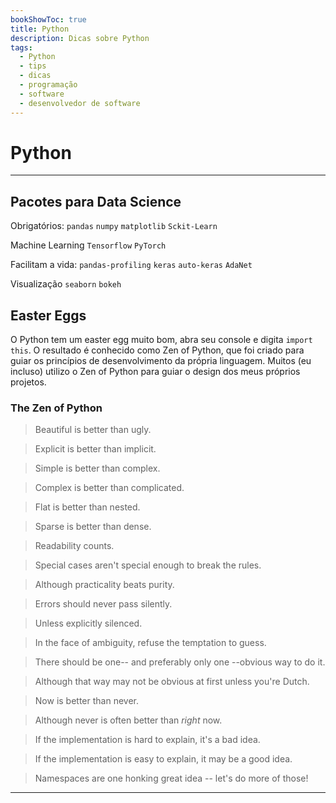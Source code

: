 ```yaml
---
bookShowToc: true
title: Python
description: Dicas sobre Python
tags:
  - Python
  - tips
  - dicas
  - programação
  - software
  - desenvolvedor de software
---
```


# Python

---

## Pacotes para Data Science

Obrigatórios:
`pandas`
`numpy`
`matplotlib`
`Sckit-Learn`

Machine Learning
`Tensorflow`
`PyTorch`

Facilitam a vida:
`pandas-profiling`
`keras`
`auto-keras`
`AdaNet`

Visualização
`seaborn`
`bokeh`

## Easter Eggs

O Python tem um easter egg muito bom, abra seu console e digita `import this`.
O resultado é conhecido como Zen of Python, que foi criado para guiar os princípios de desenvolvimento da própria linguagem. Muitos (eu incluso) utilizo o Zen of Python para guiar o design dos meus próprios projetos.

### The Zen of Python

> Beautiful is better than ugly.

> Explicit is better than implicit.

> Simple is better than complex.

> Complex is better than complicated.

> Flat is better than nested.

> Sparse is better than dense.

> Readability counts.

> Special cases aren't special enough to break the rules.

> Although practicality beats purity.

> Errors should never pass silently.

> Unless explicitly silenced.

> In the face of ambiguity, refuse the temptation to guess.

> There should be one-- and preferably only one --obvious way to do it.

> Although that way may not be obvious at first unless you're Dutch.

> Now is better than never.

> Although never is often better than _right_ now.

> If the implementation is hard to explain, it's a bad idea.

> If the implementation is easy to explain, it may be a good idea.

> Namespaces are one honking great idea -- let's do more of those!

---
